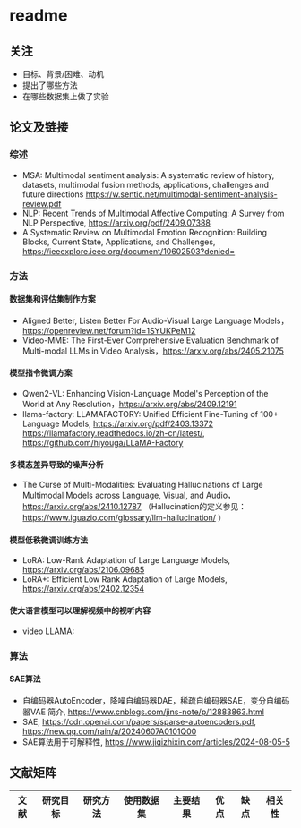 # readme
## 关注
- 目标、背景/困难、动机
- 提出了哪些方法
- 在哪些数据集上做了实验

## 论文及链接
### 综述
- MSA: Multimodal sentiment analysis: A systematic review of history, datasets, multimodal fusion methods, applications, challenges and future directions https://w.sentic.net/multimodal-sentiment-analysis-review.pdf
- NLP: Recent Trends of Multimodal Affective Computing: A Survey from NLP Perspective, https://arxiv.org/pdf/2409.07388
- A Systematic Review on Multimodal Emotion Recognition: Building Blocks, Current State, Applications, and Challenges, https://ieeexplore.ieee.org/document/10602503?denied=

### 方法

#### 数据集和评估集制作方案
- Aligned Better, Listen Better For Audio-Visual Large Language Models，https://openreview.net/forum?id=1SYUKPeM12
- Video-MME: The First-Ever Comprehensive Evaluation Benchmark of Multi-modal LLMs in Video Analysis，https://arxiv.org/abs/2405.21075

#### 模型指令微调方案
- Qwen2-VL: Enhancing Vision-Language Model's Perception of the World at Any Resolution，https://arxiv.org/abs/2409.12191
- llama-factory: LLAMAFACTORY: Unified Efficient Fine-Tuning of 100+ Language Models, https://arxiv.org/pdf/2403.13372
  https://llamafactory.readthedocs.io/zh-cn/latest/, https://github.com/hiyouga/LLaMA-Factory

#### 多模态差异导致的噪声分析
- The Curse of Multi-Modalities: Evaluating Hallucinations of Large Multimodal Models across Language, Visual, and Audio，https://arxiv.org/abs/2410.12787 （Hallucination的定义参见：https://www.iguazio.com/glossary/llm-hallucination/ ）

#### 模型低秩微调训练方法
- LoRA: Low-Rank Adaptation of Large Language Models, https://arxiv.org/abs/2106.09685
- LoRA+: Efficient Low Rank Adaptation of Large Models, https://arxiv.org/abs/2402.12354

#### 使大语言模型可以理解视频中的视听内容
- video LLAMA: 

### 算法
#### SAE算法
- 自编码器AutoEncoder，降噪自编码器DAE，稀疏自编码器SAE，变分自编码器VAE 简介, https://www.cnblogs.com/jins-note/p/12883863.html
- SAE, https://cdn.openai.com/papers/sparse-autoencoders.pdf, https://new.qq.com/rain/a/20240607A0101Q00
- SAE算法用于可解释性, https://www.jiqizhixin.com/articles/2024-08-05-5

## 文献矩阵
| 文献 | 研究目标 | 研究方法 | 使用数据集 | 主要结果 | 优点 | 缺点 | 相关性 |
| --- | --- | --- | --- | --- | --- | --- | --- |
